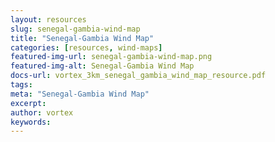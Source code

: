 ```yaml
---
layout: resources
slug: senegal-gambia-wind-map
title: "Senegal-Gambia Wind Map"
categories: [resources, wind-maps]
featured-img-url: senegal-gambia-wind-map.png
featured-img-alt: Senegal-Gambia Wind Map
docs-url: vortex_3km_senegal_gambia_wind_map_resource.pdf
tags:
meta: "Senegal-Gambia Wind Map"
excerpt: 
author: vortex
keywords: 
---
```

